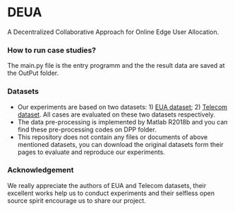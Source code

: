 # DEUA
A Decentralized Collaborative Approach for Online Edge User Allocation.

### How to run case studies?
The main.py file is the entry programm and the the result data are saved at the OutPut folder.

### Datasets
* Our experiments are based on two datasets: 1) [EUA dataset](https://github.com/swinedge/eua-dataset); 2) [Telecom dataset]( http://www.sguangwang.com/TelecomDataset.html). All cases are evaluated on these two datasets respectively. 
* The data pre-processing is implemented by Matlab R2018b and you can find these pre-processing codes on DPP folder.
* This repository does not contain any files or documents of above mentioned datasets, you can download the original datasets form their pages to evaluate and reproduce our experiments.

### Acknowledgement
We really appreciate the authors of EUA and Telecom datasets, their excellent works help us to conduct experiments and their selfless open source spirit encourage us to share our project. 


